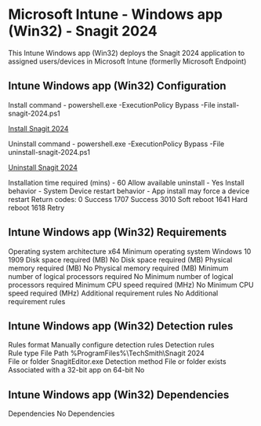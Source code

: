 # Microsoft Intune - Windows app (Win32) - Snagit 2024

This Intune Windows app (Win32) deploys the Snagit 2024 application to assigned users/devices in Microsoft Intune (formerlly Microsoft Endpoint)

## Intune Windows app (Win32) Configuration

Install command -   powershell.exe -ExecutionPolicy Bypass -File install-snagit-2024.ps1

[Install Snagit 2024](./install-snagit-2024.ps1)

Uninstall command - powershell.exe -ExecutionPolicy Bypass -File uninstall-snagit-2024.ps1

[Uninstall Snagit 2024](./uninstall-snagit-2024.ps1)

Installation time required (mins) - 60
Allow available uninstall - Yes
Install behavior - System
Device restart behavior - App install may force a device restart
Return codes:
              0 Success
              1707 Success
              3010 Soft reboot
              1641 Hard reboot
              1618 Retry

## Intune Windows app (Win32) Requirements

Operating system architecture                      x64
Minimum operating system                           Windows 10 1909
Disk space required                                (MB)
No Disk space required                             (MB)
Physical memory required                           (MB)
No Physical memory required                        (MB)
Minimum number of logical processors required      No Minimum number of logical processors required
Minimum CPU speed required (MHz)                   No Minimum CPU speed required (MHz)
Additional requirement rules                       No Additional requirement rules

## Intune Windows app (Win32) Detection rules

Rules format                                       Manually configure detection rules
Detection rules                                    
        Rule type                                  File 
        Path                                       %ProgramFiles%\TechSmith\Snagit 2024\
        File or folder                             SnagitEditor.exe
        Detection method                           File or folder exists
        Associated with a 32-bit app on 64-bit     No

## Intune Windows app (Win32) Dependencies

Dependencies                                       No Dependencies
